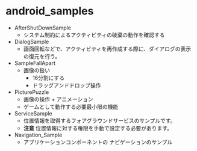 # android_samples

- AfterShutDownSample
  - システム制約によるアクティビティの破棄の動作を確認する
- DialogSample
  - 画面回転などで、アクティビティを再作成する際に、ダイアログの表示の復元を行う。
- SampleFallApart
  - 画像の扱い
    - 16分割にする
    - ドラッグアンドドロップ操作
- PicturePuzzle
  - 画像の操作 + アニメーション
  - ゲームとして動作する必要最小限の機能
- ServiceSample
  - 位置情報を取得するフォアグラウンドサービスのサンプルです。
  - **注意** 位置情報に対する権限を手動で設定する必要があります。
- Navigation_Sample
  - アプリケーションコンポーネントの ナビゲーションのサンプル 
